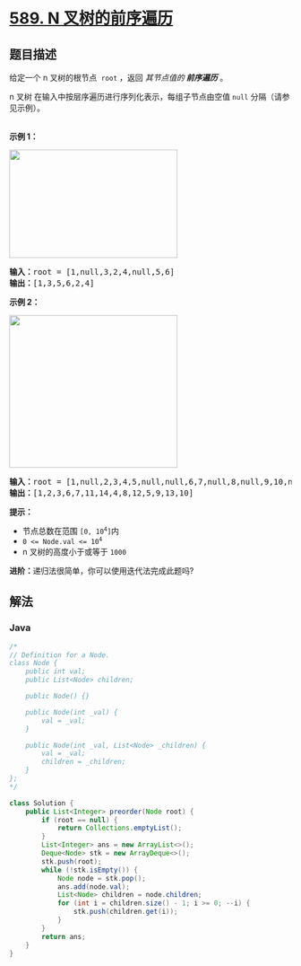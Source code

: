 # [589. N 叉树的前序遍历](https://leetcode.cn/problems/n-ary-tree-preorder-traversal)

## 题目描述

<p>给定一个 n&nbsp;叉树的根节点 <meta charset="UTF-8" />&nbsp;<code>root</code>&nbsp;，返回 <em>其节点值的<strong> 前序遍历</strong></em> 。</p>

<p>n 叉树 在输入中按层序遍历进行序列化表示，每组子节点由空值 <code>null</code> 分隔（请参见示例）。</p>

<p><br />
<strong>示例 1：</strong></p>

<p><img src="https://gcore.jsdelivr.net/gh/doocs/leetcode@main/solution/0500-0599/0589.N-ary%20Tree%20Preorder%20Traversal/images/narytreeexample.png" style="height: 193px; width: 300px;" /></p>

<pre>
<strong>输入：</strong>root = [1,null,3,2,4,null,5,6]
<strong>输出：</strong>[1,3,5,6,2,4]
</pre>

<p><strong>示例 2：</strong></p>

<p><img alt="" src="https://gcore.jsdelivr.net/gh/doocs/leetcode@main/solution/0500-0599/0589.N-ary%20Tree%20Preorder%20Traversal/images/sample_4_964.png" style="height: 272px; width: 300px;" /></p>

<pre>
<strong>输入：</strong>root = [1,null,2,3,4,5,null,null,6,7,null,8,null,9,10,null,null,11,null,12,null,13,null,null,14]
<strong>输出：</strong>[1,2,3,6,7,11,14,4,8,12,5,9,13,10]
</pre>

<p><strong>提示：</strong></p>

<ul>
	<li>节点总数在范围<meta charset="UTF-8" />&nbsp;<code>[0, 10<sup>4</sup>]</code>内</li>
	<li><code>0 &lt;= Node.val &lt;= 10<sup>4</sup></code></li>
	<li>n 叉树的高度小于或等于 <code>1000</code></li>
</ul>

<p><strong>进阶：</strong>递归法很简单，你可以使用迭代法完成此题吗?</p>

## 解法

### **Java**

```java
/*
// Definition for a Node.
class Node {
    public int val;
    public List<Node> children;

    public Node() {}

    public Node(int _val) {
        val = _val;
    }

    public Node(int _val, List<Node> _children) {
        val = _val;
        children = _children;
    }
};
*/

class Solution {
    public List<Integer> preorder(Node root) {
        if (root == null) {
            return Collections.emptyList();
        }
        List<Integer> ans = new ArrayList<>();
        Deque<Node> stk = new ArrayDeque<>();
        stk.push(root);
        while (!stk.isEmpty()) {
            Node node = stk.pop();
            ans.add(node.val);
            List<Node> children = node.children;
            for (int i = children.size() - 1; i >= 0; --i) {
                stk.push(children.get(i));
            }
        }
        return ans;
    }
}
```
